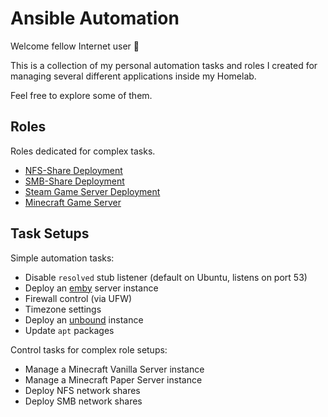 # Ansible Automation

Welcome fellow Internet user 👋

This is a collection of my personal automation tasks and roles I created
for managing several different applications inside my Homelab.

Feel free to explore some of them.

## Roles

Roles dedicated for complex tasks.

- [NFS-Share Deployment](nfs_setup/README.md)
- [SMB-Share Deployment](smb_setup/README.md)
- [Steam Game Server Deployment](steam_server/README.md)
- [Minecraft Game Server](mc_vanilla/README.md)

## Task Setups

Simple automation tasks:

- Disable `resolved` stub listener (default on Ubuntu, listens on port 53)
- Deploy an [emby](https://emby.media/) server instance
- Firewall control (via UFW)
- Timezone settings
- Deploy an [unbound](https://www.nlnetlabs.nl/projects/unbound/about/) instance
- Update `apt` packages

Control tasks for complex role setups:

- Manage a Minecraft Vanilla Server instance
- Manage a Minecraft Paper Server instance
- Deploy NFS network shares
- Deploy SMB network shares
